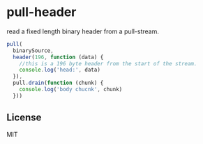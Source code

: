 # pull-header

read a fixed length binary header from a pull-stream.

``` js
pull(
  binarySource,
  header(196, function (data) {
    //this is a 196 byte header from the start of the stream.
    console.log('head:', data)
  }),
  pull.drain(function (chunk) {
    console.log('body chucnk', chunk)
  }))

```

## License

MIT
